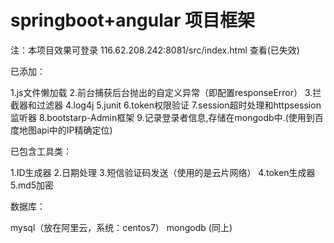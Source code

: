# springboot+angular 项目框架
注：本项目效果可登录   116.62.208.242:8081/src/index.html 查看(已失效)

已添加：

1.js文件懒加载
2.前台捕获后台抛出的自定义异常（即配置responseError）
3.拦截器和过滤器
4.log4j
5.junit
6.token权限验证
7.session超时处理和httpsession监听器
8.bootstarp-Admin框架
9.记录登录者信息,存储在mongodb中.(使用到百度地图api中的IP精确定位)

已包含工具类：

1.ID生成器
2.日期处理
3.短信验证码发送（使用的是云片网络）
4.token生成器
5.md5加密

数据库：

mysql（放在阿里云，系统：centos7）
mongodb (同上) 



